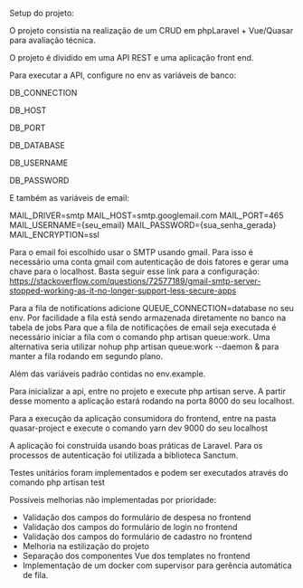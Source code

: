 Setup do projeto:

O projeto consistia na realização de um CRUD em phpLaravel + Vue/Quasar para avaliação técnica.

O projeto é dividido em uma API REST e uma aplicação front end.

Para executar a API, configure no env as variáveis de banco:

DB_CONNECTION

DB_HOST

DB_PORT

DB_DATABASE

DB_USERNAME

DB_PASSWORD

E também as variáveis de email:

MAIL_DRIVER=smtp
MAIL_HOST=smtp.googlemail.com
MAIL_PORT=465
MAIL_USERNAME={seu_email}
MAIL_PASSWORD={sua_senha_gerada}
MAIL_ENCRYPTION=ssl

Para o email foi escolhido usar o SMTP usando gmail. Para isso é necessário uma conta gmail com autenticação de dois fatores e gerar uma chave para o localhost.
Basta seguir esse link para a configuração: https://stackoverflow.com/questions/72577189/gmail-smtp-server-stopped-working-as-it-no-longer-support-less-secure-apps

Para a fila de notifications adicione QUEUE_CONNECTION=database no seu env.
Por facilidade a fila está sendo armazenada diretamente no banco na tabela de jobs
Para que a fila de notificações de email seja executada é necessário iniciar a fila com o comando php artisan queue:work.
Uma alternativa seria utilizar nohup php artisan queue:work --daemon & para manter a fila rodando em segundo plano.

Além das variáveis padrão contidas no env.example.

Para inicializar a api, entre no projeto e execute php artisan serve. A partir desse momento a aplicação estará rodando na porta 8000 do seu localhost.

Para a execução da aplicação consumidora do frontend, entre na pasta quasar-project e execute o comando yarn dev 9000 do seu localhost

A aplicação foi construída usando boas práticas de Laravel. Para os processos de autenticação foi utilizada a biblioteca Sanctum.

Testes unitários foram implementados e podem ser executados através do comando php artisan test



Possíveis melhorias não implementadas por prioridade:

 - Validação dos campos do formulário de despesa no frontend
 - Validação dos campos do formulário de login no frontend
 - Validação dos campos do formulário de cadastro no frontend
 - Melhoria na estilização do projeto
 - Separação dos componentes Vue dos templates no frontend
 - Implementação de um docker com supervisor para gerência automática de fila.
